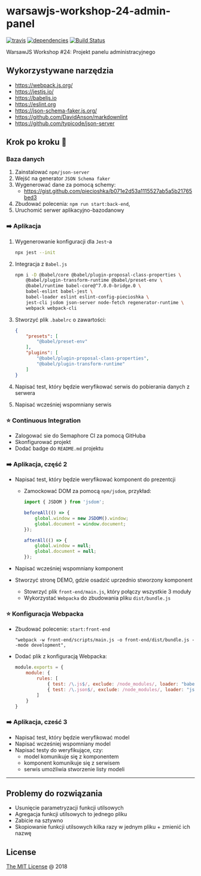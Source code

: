 # warsawjs-workshop-24-admin-panel

[![travis](https://img.shields.io/travis/piecioshka/warsawjs-workshop-24-admin-panel.svg?maxAge=2592000)](https://travis-ci.org/piecioshka/warsawjs-workshop-24-admin-panel)
[![dependencies](https://david-dm.org/piecioshka/warsawjs-workshop-24-admin-panel.svg)](https://github.com/piecioshka/warsawjs-workshop-24-admin-panel)
[![Build Status](https://semaphoreci.com/api/v1/piecioshka/warsawjs-workshop-24-admin-panel/branches/master/badge.svg)](https://semaphoreci.com/piecioshka/warsawjs-workshop-24-admin-panel)

WarsawJS Workshop #24: Projekt panelu administracyjnego

## Wykorzystywane narzędzia

* <https://webpack.js.org/>
* <https://jestjs.io/>
* <https://babeljs.io>
* <https://eslint.org>
* <https://json-schema-faker.js.org/>
* <https://github.com/DavidAnson/markdownlint>
* <https://github.com/typicode/json-server>

## Krok po kroku 👣

### Baza danych

1. Zainstalować `npm/json-server`
2. Wejść na generator `JSON Schema faker`
3. Wygenerować dane za pomocą schemy:
    + <https://gist.github.com/piecioshka/b071e2d53a1115527ab5a5b21765bed3>
4. Zbudować polecenia: `npm run start:back-end`,
5. Uruchomić serwer aplikacyjno-bazodanowy

### :arrow_right: Aplikacja

1. Wygenerowanie konfiguracji dla `Jest`-a

    ```bash
    npx jest --init
    ```

2. Integracja z `Babel.js`

    ```bash
    npm i -D @babel/core @babel/plugin-proposal-class-properties \
        @babel/plugin-transform-runtime @babel/preset-env \
        @babel/runtime babel-core@^7.0.0-bridge.0 \
        babel-eslint babel-jest \
        babel-loader eslint eslint-config-piecioshka \
        jest-cli jsdom json-server node-fetch regenerator-runtime \
        webpack webpack-cli
    ```

3. Stworzyć plik `.babelrc` o zawartości:

    ```json
    {
        "presets": [
            "@babel/preset-env"
        ],
        "plugins": [
            "@babel/plugin-proposal-class-properties",
            "@babel/plugin-transform-runtime"
        ]
    }

    ```

4. Napisać test, który będzie weryfikować serwis do pobierania danych z serwera
5. Napisać wcześniej wspomniany serwis

### :star: Continuous Integration

* Zalogować sie do Semaphore CI za pomocą GitHuba
* Skonfigurować projekt
* Dodać badge do `README.md` projektu

### :arrow_right: Aplikacja, część 2

* Napisać test, który będzie weryfikować komponent do prezentcji
    + Zamockować DOM za pomocą `npm/jsdom`, przykład:

        ```js
        import { JSDOM } from 'jsdom';

        beforeAll(() => {
            global.window = new JSDOM().window;
            global.document = window.document;
        });

        afterAll(() => {
            global.window = null;
            global.document = null;
        });
        ```

* Napisać wcześniej wspomniany komponent
* Stworzyć stronę DEMO, gdzie osadzić uprzednio stworzony komponent
    + Stowrzyć plik `front-end/main.js`, który połączy wszystkie 3 moduły
    + Wykorzystać `Webpacka` do zbudowania pliku `dist/bundle.js`

### :star: Konfiguracja Webpacka

* Zbudować polecenie: `start:front-end`

    ```text
    "webpack -w front-end/scripts/main.js -o front-end/dist/bundle.js --mode development",
    ```

* Dodać plik z konfiguracją Webpacka:

    ```js
    module.exports = {
        module: {
            rules: [
                { test: /\.js$/, exclude: /node_modules/, loader: "babel-loader" },
                { test: /\.json$/, exclude: /node_modules/, loader: "json-loader" }
            ]
        }
    }
    ```

### :arrow_right: Aplikacja, cześć 3

* Napisać test, który będzie weryfikować model
* Napisać wcześniej wspomniany model
* Napisać testy do weryfikujące, czy:
    + model komunikuje się z komponentem
    + komponent komunikuje się z serwisem
    + serwis umożliwia stworzenie listy modeli

---

## Problemy do rozwiązania

* Usunięcie parametryzacji funkcji utilsowych
* Agregacja funkcji utilsowych to jednego pliku
* Zabicie na sztywno
* Skopiowanie funkcji utilsowych kilka razy w jednym pliku + zmienić ich nazwę

## License

[The MIT License](http://piecioshka.mit-license.org) @ 2018
